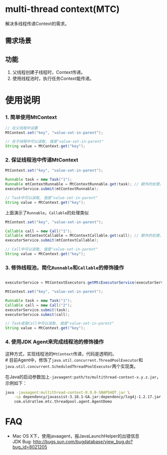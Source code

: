 multi-thread context(MTC)
=====================================

解决多线程传递Context的需求。

需求场景
----------------------------


功能
----------------------------

1. 父线程创建子线程时，Context传递。
1. 使用线程池时，执行任务Context能传递。

使用说明
=====================================

### 1. 简单使用MtContext

```java
// 在父线程中设置
MtContext.set("key", "value-set-in-parent");

// 在子线程中可以读取, 值是"value-set-in-parent"
String value = MtContext.get("key"); 
```

### 2. 保证线程池中传递MtContext

```java
MtContext.set("key", "value-set-in-parent");

Runnable task = new Task("1");
Runnable mtContextRunnable = MtContextRunnable.get(task); // 额外的处理，生成修饰了的对象mtContextRunnable
executorService.submit(mtContextRunnable);

// Task中可以读取, 值是"value-set-in-parent"
String value = MtContext.get("key");
```

上面演示了`Runnable`，`Callable`的处理类似

```java
MtContext.set("key", "value-set-in-parent");

Callable call = new Call("1");
Callable mtContextCallable = MtContextCallable.get(call); // 额外的处理，生成修饰了的对象mtContextCallable
executorService.submit(mtContextCallable);

// Call中可以读取, 值是"value-set-in-parent"
String value = MtContext.get("key");
```

### 3. 修饰线程池，简化`Runnable`和`Callable`的修饰操作

```java

executorService = MtContextExecutors.getMtcExecutorService(executorService); // 额外的处理，生成修饰了的对象executorService

MtContext.set("key", "value-set-in-parent");

Runnable task = new Task("1");
Callable call = new Call("2");
executorService.submit(task);
executorService.submit(call);

// Task或是Call中可以读取, 值是"value-set-in-parent"
String value = MtContext.get("key");
```

### 4. 使用JDK Agent来完成线程池的修饰操作

这种方式，实现线程池的`MtContext`传递，代码是透明的。  
\# 目前Agent中，修饰了`java.util.concurrent.ThreadPoolExecutor`和`java.util.concurrent.ScheduledThreadPoolExecutor`两个实现类。

在Java的启动参数加上`-javaagent:path/to/multithread-context-x.y.z.jar`，示例如下：

```bash
java -javaagent:multithread-context-0.9.0-SNAPSHOT.jar \
    -cp dependency/javassist-3.18.1-GA.jar:dependency/log4j-1.2.17.jar:dependency/slf4j-api-1.5.6.jar:dependency/slf4j-log4j12-1.5.6.jar \
    com.oldratlee.mtc.threadpool.agent.AgentDemo
```

FAQ
=====================================

* Mac OS X下，使用javaagent，报JavaLaunchHelper的出错信息  
JDK Bug: http://bugs.sun.com/bugdatabase/view_bug.do?bug_id=8021205
